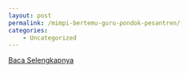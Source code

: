 ```yaml
---
layout: post
permalink: /mimpi-bertemu-guru-pondok-pesantren/
categories:
    - Uncategorized
---
```


[Baca Selengkapnya](/01)